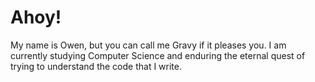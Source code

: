 # Ahoy!

My name is Owen, but you can call me Gravy if it pleases you.
I am currently studying Computer Science and enduring the eternal quest of trying to understand the code that I write.
